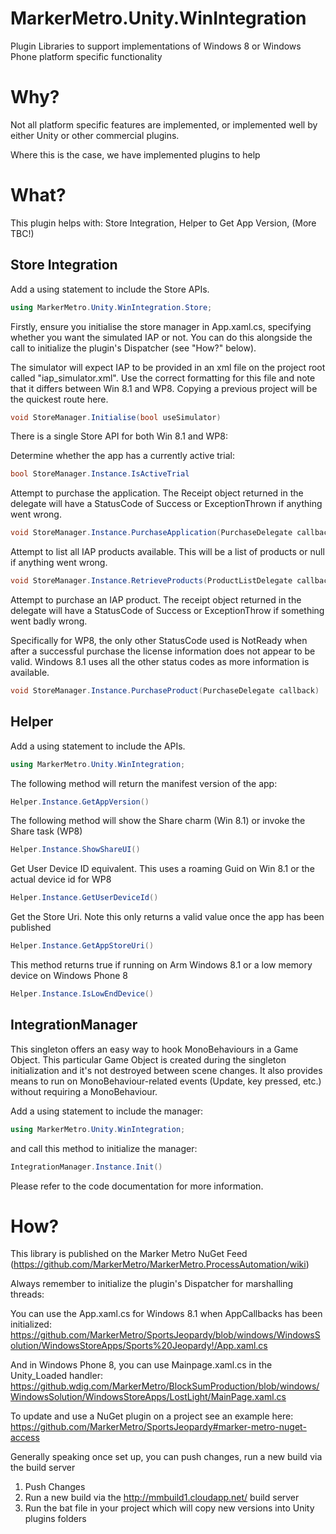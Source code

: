 MarkerMetro.Unity.WinIntegration
================================

Plugin Libraries to support implementations of Windows 8 or Windows Phone platform specific functionality

Why?
================================
Not all platform specific features are implemented, or implemented well by either Unity or other commercial plugins. 

Where this is the case, we have implemented plugins to help


What?
================================
This plugin helps with: Store Integration, Helper to Get App Version, (More TBC!)

## Store Integration

Add a using statement to include the Store APIs.

```csharp
using MarkerMetro.Unity.WinIntegration.Store;
```

Firstly, ensure you initialise the store manager in App.xaml.cs, specifying whether you want the simulated IAP or not. You can do this alongside the call to initialize the plugin's Dispatcher (see "How?" below).

The simulator will expect IAP to be provided in an xml file on the project root called "iap_simulator.xml". Use the correct formatting for this file and note that it differs between Win 8.1 and WP8. Copying a previous project will be the quickest route here.

```csharp
void StoreManager.Initialise(bool useSimulator)
```

There is a single Store API for both Win 8.1 and WP8:

Determine whether the app has a currently active trial:

```csharp
bool StoreManager.Instance.IsActiveTrial
```

Attempt to purchase the application. The Receipt object returned in the delegate will have a StatusCode of Success or ExceptionThrown if anything went wrong.

```csharp
void StoreManager.Instance.PurchaseApplication(PurchaseDelegate callback)
```

Attempt to list all IAP products available. This will be a list of products or null if anything went wrong.

```csharp
void StoreManager.Instance.RetrieveProducts(ProductListDelegate callback)
```

Attempt to purchase an IAP product. The receipt object returned in the delegate will have a StatusCode of Success or ExceptionThrow if something went badly wrong. 

Specifically for WP8, the only other StatusCode used is NotReady when after a successful purchase the license information does not appear to be valid. Windows 8.1 uses all the other status codes as more information is available.

```csharp
void StoreManager.Instance.PurchaseProduct(PurchaseDelegate callback)
```

## Helper

Add a using statement to include the  APIs.

```csharp
using MarkerMetro.Unity.WinIntegration;
```

The following method will return the manifest version of the app:

```csharp
Helper.Instance.GetAppVersion()
```

The following method will show the Share charm (Win 8.1) or invoke the Share task (WP8)

```csharp
Helper.Instance.ShowShareUI()
```

Get User Device ID equivalent. This uses a roaming Guid on Win 8.1 or the actual device id for WP8

```csharp
Helper.Instance.GetUserDeviceId()
```

Get the Store Uri. Note this only returns a valid value once the app has been published

```csharp
Helper.Instance.GetAppStoreUri()
```

This method returns true if running on Arm Windows 8.1 or a low memory device on Windows Phone 8

```csharp
Helper.Instance.IsLowEndDevice()
```

## IntegrationManager

This singleton offers an easy way to hook MonoBehaviours in a Game Object. This particular Game Object is created during the singleton initialization and it's
not destroyed between scene changes. It also provides means to run on MonoBehaviour-related events (Update, key pressed, etc.) without requiring a MonoBehaviour.

Add a using statement to include the  manager:

```csharp
using MarkerMetro.Unity.WinIntegration;
```

and call this method to initialize the manager:

```csharp
IntegrationManager.Instance.Init()
```

Please refer to the code documentation for more information.

How?
================================
This library is published on the Marker Metro NuGet Feed (https://github.com/MarkerMetro/MarkerMetro.ProcessAutomation/wiki)

Always remember to initialize the plugin's Dispatcher for marshalling threads:

You can use the App.xaml.cs for Windows 8.1 when AppCallbacks has been initialized:
https://github.com/MarkerMetro/SportsJeopardy/blob/windows/WindowsSolution/WindowsStoreApps/Sports%20Jeopardy!/App.xaml.cs

And in Windows Phone 8, you can use Mainpage.xaml.cs in the Unity_Loaded handler:
https://github.wdig.com/MarkerMetro/BlockSumProduction/blob/windows/WindowsSolution/WindowsStoreApps/LostLight/MainPage.xaml.cs

To update and use a NuGet plugin on a project see an example here:
https://github.com/MarkerMetro/SportsJeopardy#marker-metro-nuget-access

Generally speaking once set up, you can push changes, run a new build via the build server

1. Push Changes
2. Run a new build via the http://mmbuild1.cloudapp.net/ build server
3. Run the bat file in your project which will copy new versions into Unity plugins folders
